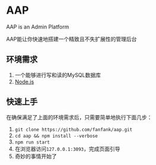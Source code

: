 # AAP
AAP is an Admin Platform    

AAP能让你快速地搭建一个精致且不失扩展性的管理后台

## 环境需求
1. 一个能够进行写和读的MySQL数据库    
2. <a href="https://nodejs.org/">Node.js</a>    

## 快速上手
在确保满足了上面的环境需求后，只需要简单地执行下面几步：
1. `git clone https://github.com/fanfank/aap.git`    
2. `cd aap && npm install --verbose`    
3. `npm run start`    
4. 在浏览器访问`127.0.0.1:3093`，完成页面引导    
5. 奇妙的事情开始了    
